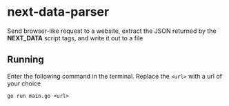 # next-data-parser
Send browser-like request to a website, extract the JSON returned by the __NEXT_DATA__ script tags, and write it out to a file

## Running
Enter the following command in the terminal. Replace the `<url>` with a url of your choice
```
go run main.go <url>
```

